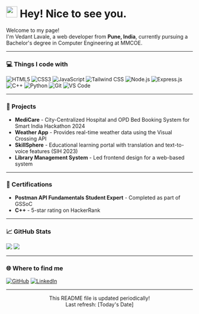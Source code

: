 <h1><img src="https://emojis.slackmojis.com/emojis/images/1531849430/4246/blob-sunglasses.gif?1531849430" width="30"/> Hey! Nice to see you.</h1>

<p>Welcome to my page! </br> I'm Vedant Lavale, a web developer from <b>Pune, India</b>, currently pursuing a Bachelor's degree in Computer Engineering at MMCOE.</p>

---

<h3>💻 Things I code with</h3>
<p>
  <img alt="HTML5" src="https://img.shields.io/badge/-HTML5-E34F26?style=flat-square&logo=html5&logoColor=white" />
  <img alt="CSS3" src="https://img.shields.io/badge/-CSS3-1572B6?style=flat-square&logo=css3&logoColor=white" />
  <img alt="JavaScript" src="https://img.shields.io/badge/-JavaScript-F7DF1E?style=flat-square&logo=javascript&logoColor=black" />
  <img alt="Tailwind CSS" src="https://img.shields.io/badge/-Tailwind_CSS-38B2AC?style=flat-square&logo=tailwind-css&logoColor=white" />
  <img alt="Node.js" src="https://img.shields.io/badge/-Node.js-43853D?style=flat-square&logo=node.js&logoColor=white" />
  <img alt="Express.js" src="https://img.shields.io/badge/-Express.js-000000?style=flat-square&logo=express&logoColor=white" />
  <img alt="C++" src="https://img.shields.io/badge/-C++-00599C?style=flat-square&logo=cplusplus&logoColor=white" />
  <img alt="Python" src="https://img.shields.io/badge/-Python-3776AB?style=flat-square&logo=python&logoColor=white" />
  <img alt="Git" src="https://img.shields.io/badge/-Git-F05032?style=flat-square&logo=git&logoColor=white" />
  <img alt="VS Code" src="https://img.shields.io/badge/-Visual_Studio_Code-007ACC?style=flat-square&logo=visual-studio-code&logoColor=white" />
</p>

---

<h3>🚀 Projects</h3>
<ul>
  <li><b>MediCare</b> - City-Centralized Hospital and OPD Bed Booking System for Smart India Hackathon 2024</li>
  <li><b>Weather App</b> - Provides real-time weather data using the Visual Crossing API</li>
  <li><b>SkillSphere</b> - Educational learning portal with translation and text-to-voice features (SIH 2023)</li>
  <li><b>Library Management System</b> - Led frontend design for a web-based system</li>
</ul>

---

<h3>📜 Certifications</h3>
<ul>
  <li><b>Postman API Fundamentals Student Expert</b> - Completed as part of GSSoC</li>
  <li><b>C++</b> - 5-star rating on HackerRank</li>
</ul>

---

<h3>📈 GitHub Stats</h3>
<p>
  <img src="https://github-readme-stats.vercel.app/api?username=VedantLavale&show_icons=true&theme=radical" />
  <img src="https://github-readme-stats.vercel.app/api/top-langs/?username=VedantLavale&layout=compact&theme=radical" />
</p>

---

<h3>🌐 Where to find me</h3>
<p>
  <a href="https://github.com/VedantLavale" target="_blank"><img alt="GitHub" src="https://img.shields.io/badge/GitHub-%2312100E.svg?&style=for-the-badge&logo=GitHub&logoColor=white" /></a> 
  <a href="https://linkedin.com/in/vedant-lavale" target="_blank"><img alt="LinkedIn" src="https://img.shields.io/badge/linkedin-%230077B5.svg?&style=for-the-badge&logo=linkedin&logoColor=white" /></a>
</p>

---

<p align="center">This README file is updated periodically!<br/>Last refresh: [Today's Date]</p>
